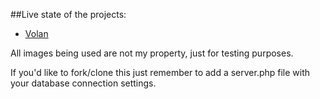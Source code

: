 
##Live state of the projects:

* [Volan](https://goo.gl/kof2cF)

All images being used are not my property, just for testing purposes.

If you'd like to fork/clone this just remember to add a server.php file with your database connection settings.
